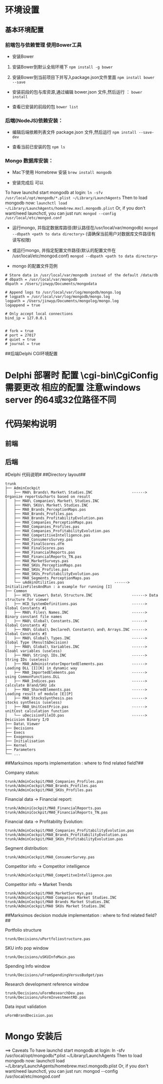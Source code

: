 # 环境设置



## 基本环境配置

### 前端包与依赖管理 使用Bower工具

* 安装Bower

1. 安装Bower到默认全局环境下
``` npm install -g bower ```

2. 安装Bower到当前项目下并写入package.json文件里面
``` npm install bower --save ```


* 安装前段的包与库资源,通过编辑 bower.json 文件,然后运行 ：
``` bower install ```

* 查看已安装的前段的包
``` bower list ```




### 后端(NodeJS)依赖安装：

* 编辑后端依赖列表文件 package.json 文件,然后运行
``` npm install --save-dev ```

* 查看当前已安装的包
``` npm ls ```



### Mongo 数据库安装：

* Mac下使用 Homebrew 安装 ``` brew install mongodb ```

* 安装完成后 可以

To have launchd start mongodb at login:
    ``` ln -sfv /usr/local/opt/mongodb/*.plist ~/Library/LaunchAgents ```
Then to load mongodb now:
    ``` launchctl load ~/Library/LaunchAgents/homebrew.mxcl.mongodb.plist ```
Or, if you don't want/need launchctl, you can just run:
    ``` mongod --config /usr/local/etc/mongod.conf ```

* 运行mongo, 并指定数据库路径(默认路径在/usr/local/var/mongodb) ``` mongod --dbpath <path to data directory> ``` (请确保当前用户对数据库文件路径有读写权限)

* 或运行mongo, 并指定配置文件路径(默认的配置文件在 /usr/local/etc/mongod.conf) ``` mongod --dbpath <path to data directory> ```

* mongo 的配置文件范例

```
# Store data in /usr/local/var/mongodb instead of the default /data/db
# dbpath = /usr/local/var/mongodb
dbpath = /Users/jinwyp/Documents/mongodata

# Append logs to /usr/local/var/log/mongodb/mongo.log
# logpath = /usr/local/var/log/mongodb/mongo.log
logpath = /Users/jinwyp/Documents/mongolog/mongo.log
logappend = true

# Only accept local connections
bind_ip = 127.0.0.1


# fork = true
# port = 27017
# quiet = true
# journal = true

```


##后端Delphi CGI环境配置

# Delphi 部署时 配置 \cgi-bin\CgiConfig 需要更改 相应的配置 注意windows server 的64或32位路径不同



# 代码架构说明

## 前端

## 后端




#Delphi 代码说明#
##Directory layout##
```
trunk
├── AdminCockpit
│   ├── MA0\ Brands\ Market\ Studies.INC  				  ------> Organize reports&charts based on result 
│   ├── MA0\ Companies\ Market\ Studies.INC
│   ├── MA0\ SKUs\ Market\ Studies.INC
│   ├── MA0_Brands_PerceptionMaps.pas
│   ├── MA0_Brands_Profiles.pas
│   ├── MA0_Brands_ProfitabilityEvolution.pas
│   ├── MA0_Companies_PerceptionMaps.pas
│   ├── MA0_Companies_Profiles.pas
│   ├── MA0_Companies_ProfitabilityEvolution.pas
│   ├── MA0_CompetitiveIntelligence.pas
│   ├── MA0_ConsumersSurvey.pas
│   ├── MA0_FinalScores.dfm
│   ├── MA0_FinalScores.pas
│   ├── MA0_FinancialReports.pas
│   ├── MA0_FinancialReports_TN.pas
│   ├── MA0_MarketSurveys.pas
│   ├── MA0_SKUs_PerceptionMaps.pas
│   ├── MA0_SKUs_Profiles.pas
│   ├── MA0_SKUs_ProfitabilityEvolution.pas
│   ├── MA0_Segments_PerceptionMaps.pas
│   └── uAdminUtilities.pas                       ------> InitializeFilesAndRun : a example for running [I]
├── Common
│   ├── HCD\ Viewer\ Data\ Structure.INC 				  ------> Data structure for viewer 
│   ├── HCD_SystemDefinitions.pas                         ------> Global Constants #1
│   ├── MA0\ Files\ Names.INC 							  ------> Binary constant file names
│   ├── MA0\ Global\ Constants.INC  				      ------> Global Constants #2
│   ├── MA0\ Global\ Declared\ Constants\ and\ Arrays.INC ------> Global Constants #3
│   ├── MA0\ Global\ Types.INC 							  ------> Global Type (Result&Decision)
│   ├── MA0\ Global\ Variables.INC 						  ------> Gloabl variables (useless)
│   ├── MA0\ String\ IDs.INC 						      ------> String IDs (useless)
│   ├── MA0_AdministratorImportedElements.pas             ------> Loading DLL [I][K] in dynamic way
│   ├── MA0_ImportedElements.pas 						  ------> using CommonFunctions.DLL
│   ├── MA0_Indices.pas                                   ------> calculate Brand/SKU idx
│   ├── MA0_SharedElements.pas                            ------> Loading result of module [E][P] 
│   ├── MA0_StocksSynthesis.pas 	 					  ------> stocks synthesis (useless)
│   ├── MA0_UnitCostPrice.pas                             ------> unitCost calculation function
│   └── uDecisionFileIO.pas                               ------> Deicision Binary I/O
├── Data\ Viewer
├── Decisions
├── Execs
├── Exogenous
├── Initialisation
├── Kernel
├── Parameters
└── ...
```

##Marksimos reports implementation : where to find related field?##

Company status:
```
trunk/AdminCockpit/MA0_Companies_Profiles.pas
trunk/AdminCockpit/MA0_Brands_Profiles.pas
trunk/AdminCockpit/MA0_SKUs_Profiles.pas
```

Financial data -> Financial report:
```
trunk/AdminiCockpit/MA0_FinancialReports.pas
trunk/AdminiCockpit/MA0_FinancialReports_TN.pas
```

Financial data -> Profitability Evolution:
```
trunk/AdminCockpit/MA0_Companies_ProfitabilityEvolution.pas
trunk/AdminCockpit/MA0_Brands_ProfitabilityEvolution.pas
trunk/AdminCockpit/MA0_SKUs_ProfitabilityEvolution.pas
```

Segment distribution:
```
trunk/AdminCockpit/MA0_ConsumerSurvey.pas
```

Competitor info -> Competitor intelligence 
```
trunk/AdminCockpit/MA0_CompetitveIntelligence.pas
```

Competitor info -> Market Trends
```
trunk/AdminCockpit/MA0_MarketSurveys.pas
trunk/AdminCockpit/MA0 Companies Market Studies.INC
trunk/AdminCockpit/MA0 Brands Market Studies.INC
trunk/AdminCockpit/MA0 SKUs Market Studies.INC
```

##Marksimos decision module implementation : where to find related field?##

Portfolio structure 
```
trunk/Decisions/uPortfoliostructure.pas
```

SKU info pop window
```
trunk/Decisions/uSKUInfoMain.pas
```

Spending Info window
```
trunk/Decisions/uFromSpendingVersusBudget/pas
```

Research development reference window
```
trunk/Decisions/uFormResearchDev.pas
trunk/Decisions/uFormInvestmentRD.pas
```

Data input validation
```
uFormBrandDecision.pas
```


# Mongo 安装后

==> Caveats
To have launchd start mongodb at login:
    ln -sfv /usr/local/opt/mongodb/*.plist ~/Library/LaunchAgents
Then to load mongodb now:
    launchctl load ~/Library/LaunchAgents/homebrew.mxcl.mongodb.plist
Or, if you don't want/need launchctl, you can just run:
    mongod --config /usr/local/etc/mongod.conf



